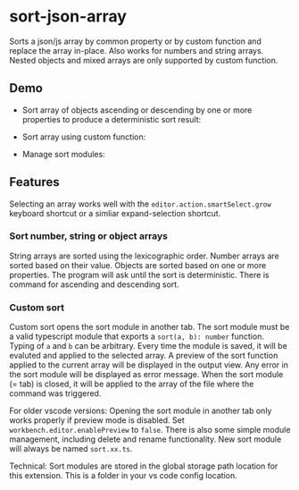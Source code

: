 # sort-json-array

Sorts a json/js array by common property or by custom function and replace the array in-place. Also works for numbers and string arrays. Nested objects and mixed arrays are only supported by custom function.

## Demo

* Sort array of objects ascending or descending by one or more properties to produce a deterministic sort result:  

* Sort array using custom function:  

* Manage sort modules:  


## Features

Selecting an array works well with the `editor.action.smartSelect.grow` keyboard shortcut or a simliar expand-selection shortcut.

### Sort number, string or object arrays
String arrays are sorted using the lexicographic order. Number arrays are sorted based on their value. Objects are sorted based on one or more properties. The program will ask until the sort is deterministic. There is command for ascending and descending sort.

### Custom sort
Custom sort opens the sort module in another tab. The sort module must be a valid typescript module that exports a `sort(a, b): number` function. Typing of `a` and `b` can be arbitrary. Every time the module is saved, it will be evaluted and applied to the selected array. A preview of the sort function applied to the current array will be displayed in the output view. Any error in the sort module will be displayed as error message. When the sort module (= tab) is closed, it will be applied to the array of the file where the command was triggered. 

For older vscode versions: Opening the sort module in another tab only works properly if preview mode is disabled. Set `workbench.editor.enablePreview` to `false`. There is also some simple module management, including delete and rename functionality. New sort module will always be named `sort.xx.ts`.

Technical: Sort modules are stored in the global storage path location for this extension. This is a folder in your vs code config location.
